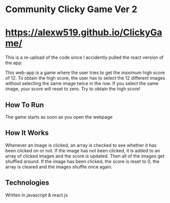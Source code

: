 # Community Clicky Game Ver 2

# https://alexw519.github.io/ClickyGame/
 
This is a re-upload of the code since I accidently pulled the react version of the app.
 
This web-app is a game where the user tries to get the maximum high score of 12. To obtain the high score, the user has to select the 12 different images without selecting the same image twice in the row. If you select the same image, your score will reset to zero. Try to obtain the high score!

## How To Run
The game starts as soon as you open the webpage

## How It Works
Whenever an image is clicked, an array is checked to see whether it has been clicked on or not. If the image has not been clicked, it is added to an array of clicked images and the score is updated. Then all of the images get shuffled around. If the image has been clicked, the score is reset to 0, the array is cleared and the images shuffle once again.

## Technologies
Written in javascript & react.js
